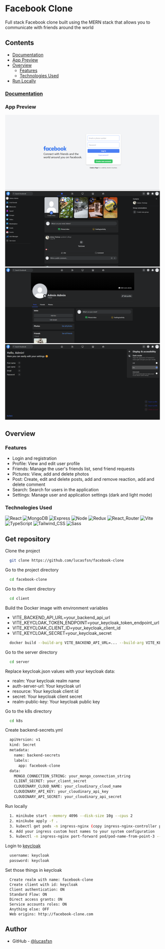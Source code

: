 # Facebook Clone

Full stack Facebook clone built using the MERN stack that allows you to communicate with friends around the world

## Contents

- [Documentation](#documentation)
- [App Preview](#app-preview)
- [Overview](#overview)
  - [Features](#features)
  - [Technologies Used](#technologies-used)
- [Run Locally](#get-repository)

### [Documentation](https://github.com/lucasfsn/fb-clone-ug/tree/main/documentation)

### App Preview

![Login](./preview/login.png)
![Home](./preview/home.png)
![Profile](./preview/profile.png)
![Settings](./preview/settings.png)

## Overview

### Features

- Login and registration
- Profile: View and edit user profile
- Friends: Manage the user's friends list, send friend requests
- Pictures: View, add and delete photos
- Post: Create, edit and delete posts, add and remove reaction, add and delete comment
- Search: Search for users in the application
- Settings: Manage user and application settings (dark and light mode)

### Technologies Used

![React](https://img.shields.io/badge/React-20232A?style=for-the-badge&logo=react&logoColor=61DAFB)
![MongoDB](https://img.shields.io/badge/MongoDB-4EA94B?style=for-the-badge&logo=mongodb&logoColor=white)
![Express](https://img.shields.io/badge/Express%20js-000000?style=for-the-badge&logo=express&logoColor=white)
![Node](https://img.shields.io/badge/ts--node-3178C6?style=for-the-badge&logo=ts-node&logoColor=white)
![Redux](https://img.shields.io/badge/Redux-593D88?style=for-the-badge&logo=redux&logoColor=white)
![React_Router](https://img.shields.io/badge/React_Router-CA4245?style=for-the-badge&logo=react-router&logoColor=white)
![Vite](https://img.shields.io/badge/Vite-B73BFE?style=for-the-badge&logo=vite&logoColor=FFD62E)
![TypeScript](https://img.shields.io/badge/TypeScript-007ACC?style=for-the-badge&logo=typescript&logoColor=white)
![Tailwind_CSS](https://img.shields.io/badge/Tailwind_CSS-38B2AC?style=for-the-badge&logo=tailwind-css&logoColor=white)
![Sass](https://img.shields.io/badge/Sass-CC6699?style=for-the-badge&logo=sass&logoColor=white)

## Get repository

Clone the project

```bash
  git clone https://github.com/lucasfsn/facebook-clone
```

Go to the project directory

```bash
  cd facebook-clone
```

Go to the client directory

```bash
  cd client
```

Build the Docker image with environment variables

- VITE_BACKEND_API_URL=your_backend_api_url
- VITE_KEYCLOAK_TOKEN_ENDPOINT=your_keycloak_token_endpoint_url
- VITE_KEYCLOAK_CLIENT_ID=your_keycloak_client_id
- VITE_KEYCLOAK_SECRET=your_keycloak_secret

```bash
  docker build --build-arg VITE_BACKEND_API_URL=... --build-arg VITE_KEYCLOAK_TOKEN_ENDPOINT=... --build-arg VITE_KEYCLOAK_CLIENT_ID=... --build-arg VITE_KEYCLOAK_SECRET=... -t your_image:tag  .
```

Go to the server directory

```bash
  cd server
```

Replace keycloak.json values with your keycloak data:

- realm: Your keycloak realm name
- auth-server-url: Your keycloak url
- resource: Your keycloak client id
- secret: Your keycloak client secret
- realm-public-key: Your keycloak public key

Go to the k8s directory

```bash
  cd k8s
```

Create backend-secrets.yml

```bash
  apiVersion: v1
  kind: Secret
  metadata:
    name: backend-secrets
    labels:
      app: facebook-clone
  data:
    MONGO_CONNECTION_STRING: your_mongo_connection_string
    CLIENT_SECRET: your_client_secret
    CLOUDINARY_CLOUD_NAME: your_cloudinary_cloud_name
    CLOUDINARY_API_KEY: your_cloudinary_api_key
    CLOUDINARY_API_SECRET: your_cloudinary_api_secret
```

Run locally

```bash
  1. minikube start --memory 4096 --disk-size 10g --cpus 2
  2. minikube apply -f .
  3. kubectl get pods -n ingress-nginx (copy ingress-nginx-controller pod full name)
  4. Add your ingress custom host names to your system configuration
  5. kubectl -n ingress-nginx port-forward pod/pod-name-from-point-3 --address 0.0.0.0 80:80 443:443
```

Login to [keycloak](http://keycloak.facebook-clone.com)

```bash
  username: keycloak
  password: keycloak
```

Set those things in keycloak

```bask
  Create realm with name: facebook-clone
  Create client with id: keycloak
  Client authentication: ON
  Standard Flow: ON
  Direct access grants: ON
  Service accounts roles: ON
  Anything else: OFF
  Web origins: http://facebook-clone.com
```

## Author

- GitHub - [@lucasfsn](https://github.com/lucasfsn)
